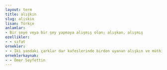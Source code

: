 ```yaml
---
layout: term
title: alışkın
slug: aliskin
lisan: Türkçe
anlamlar:
- Bir şeye veya bir şey yapmaya alışmış olan; alışkan, alışmış
ozellikler:
- - sıfat
ornekler:
- - İki yandaki çarklar dar kafeslerinde birden uyanan alışkın ve müthiş deniz aygırları gibi hiddetli bir gürültü çıkararak kımıldandı.
orneklerkaynak:
- - Ömer Seyfettin
---
```

